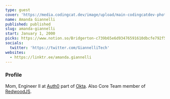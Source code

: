 ```yaml
---
type: guest
cover: 'https://media.codingcat.dev/image/upload/main-codingcatdev-photo/podcast-guest/GiannelliTech'
name: Amanda Giannelli
published: published
slug: amanda-giannelli
start: January 1, 2000
picks: https://www.notion.so/Bridgerton-c739b65e6d93476591610dbcfe792f50, https://www.notion.so/Killing-Eve-63b0e3b5b0374741b7f1fee8ac0768b0
socials:
  twitter: 'https://twitter.com/GiannelliTech'
websites:
  - https://linktr.ee/amanda.giannelli
---
```


### Profile

Mom, Engineer II at [Auth0](https://auth0.com/) part of [Okta](https://www.okta.com/). Also Core Team member of [RedwoodJS](https://redwoodjs.com/).
